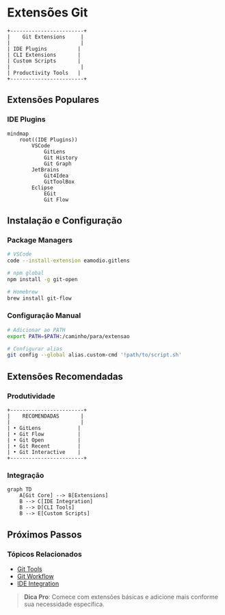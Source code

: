 # Extensões Git

```ascii
+------------------------+
|    Git Extensions     |
|                       |
| IDE Plugins          |
| CLI Extensions       |
| Custom Scripts       |
|                       |
| Productivity Tools   |
+------------------------+
```

## Extensões Populares

### IDE Plugins
```mermaid
mindmap
    root((IDE Plugins))
        VSCode
            GitLens
            Git History
            Git Graph
        JetBrains
            Git4Idea
            GitToolBox
        Eclipse
            EGit
            Git Flow
```


## Instalação e Configuração

### Package Managers
```bash
# VSCode
code --install-extension eamodio.gitlens

# npm global
npm install -g git-open

# Homebrew
brew install git-flow
```

### Configuração Manual
```bash
# Adicionar ao PATH
export PATH=$PATH:/caminho/para/extensao

# Configurar alias
git config --global alias.custom-cmd '!path/to/script.sh'
```

## Extensões Recomendadas

### Produtividade
```ascii
+------------------------+
|    RECOMENDADAS       |
|                       |
| • GitLens            |
| • Git Flow           |
| • Git Open           |
| • Git Recent         |
| • Git Interactive    |
+------------------------+
```

### Integração
```mermaid
graph TD
    A[Git Core] --> B[Extensions]
    B --> C[IDE Integration]
    B --> D[CLI Tools]
    B --> E[Custom Scripts]
```

## Próximos Passos

### Tópicos Relacionados
- [Git Tools](git-tools.md)
- [Git Workflow](git-workflow.md)
- [IDE Integration](ide-integration.md)

> **Dica Pro**: Comece com extensões básicas e adicione mais conforme sua necessidade específica.